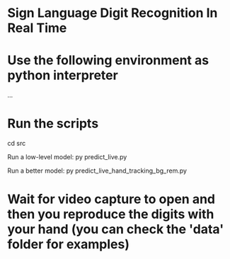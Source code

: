 # Sign Language Digit Recognition In Real Time

# Use the following environment as python interpreter
...

# Run the scripts
cd src

Run a low-level model: py predict_live.py

Run a better model: py predict_live_hand_tracking_bg_rem.py

# Wait for video capture to open and then you reproduce the digits with your hand (you can check the 'data' folder for examples)
